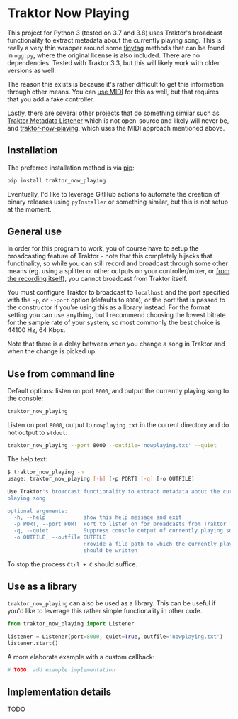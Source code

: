 # Traktor Now Playing

This project for Python 3 (tested on 3.7 and 3.8) uses Traktor's broadcast functionality to extract metadata about the currently playing song. This is really a very thin wrapper around some [tinytag](https://github.com/devsnd/tinytag) methods that can be found in `ogg.py`, where the original license is also included. There are no dependencies. Tested with Traktor 3.3, but this will likely work with older versions as well.

The reason this exists is because it's rather difficult to get this information through other means. You can [use MIDI](https://github.com/Sonnenstrahl/traktor-now-playing) for this as well, but that requires that you add a fake controller.

Lastly, there are several other projects that do something similar such as [Traktor Metadata Listener](https://www.disconova.com/utu/traktor-metadata/) which is not open-source and likely will never be, and [traktor-now-playing](https://github.com/Sonnenstrahl/traktor-now-playing), which uses the MIDI approach mentioned above.

## Installation

The preferred installation method is via [pip](https://pip.pypa.io/en/stable/):

```bash
pip install traktor_now_playing
```

Eventually, I'd like to leverage GitHub actions to automate the creation of binary releases using `pyInstaller` or something similar, but this is not setup at the moment.

## General use

In order for this program to work, you of course have to setup the broadcasting feature of Traktor - note that this completely hijacks that functinality, so while you can still record and broadcast through some other means (eg. using a splitter or other outputs on your controller/mixer, or [from the recording itself](https://radusuciu.com/posts/broadcasting-from-traktor-an-alternative-to-the-built-in-broadcasting-function/)), you cannot broadcast from Traktor itself.

You must configure Traktor to broadcast to `localhost` and the port specified with the `-p`, or `--port` option (defaults to `8000`), or the port that is passed to the constructor if you're using this as a library instead. For the format setting you can use anything, but I recommend choosing the lowest bitrate for the sample rate of your system, so most commonly the best choice is 44100 Hz, 64 Kbps.

Note that there is a delay between when you change a song in Traktor and when the change is picked up.

## Use from command line

Default options: listen on port `8000`, and output the currently playing song to the console:
```bash
traktor_now_playing
```

Listen on port `8000`, output to `nowplaying.txt` in the current directory and do not output to `stdout`:
```bash
traktor_now_playing --port 8000 --outfile='nowplaying.txt' --quiet
```

The help text:
```bash
$ traktor_now_playing -h
usage: traktor_now_playing [-h] [-p PORT] [-q] [-o OUTFILE]

Use Traktor's broadcast functionality to extract metadata about the currently
playing song

optional arguments:
  -h, --help            show this help message and exit
  -p PORT, --port PORT  Port to listen on for broadcasts from Traktor
  -q, --quiet           Suppress console output of currently playing song
  -o OUTFILE, --outfile OUTFILE
                        Provide a file path to which the currently playing song
                        should be written
```

To stop the process `Ctrl + C` should suffice.

## Use as a library

`traktor_now_playing` can also be used as a library. This can be useful if you'd like to leverage this rather simple functionality in other code.

```python
from traktor_now_playing import Listener

listener = Listener(port=8000, quiet=True, outfile='nowplaying.txt')
listener.start()
```

A more elaborate example with a custom callback:

```python
# TODO: add example implementation
```


## Implementation details

TODO
